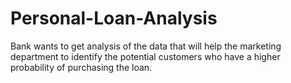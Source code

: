 # Personal-Loan-Analysis
Bank wants to get analysis of the data that will help the marketing department to identify the potential customers who have a higher probability of purchasing the loan.
